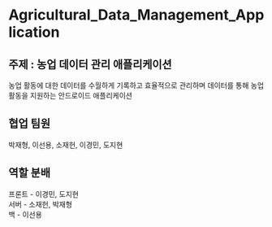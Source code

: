 # Agricultural_Data_Management_Application
## 주제 : 농업 데이터 관리 애플리케이션
농업 활동에 대한 데이터를 수월하게 기록하고 효율적으로 관리하며 데이터를 통해 농업 활동을 지원하는 안드로이드 애플리케이션
## 협업 팀원
박재형, 이선용, 소재헌, 이경민, 도지현
## 역할 분배
프론트 - 이경민, 도지현<br>
서버 - 소재헌, 박재형<br>
백 - 이선용<br>
